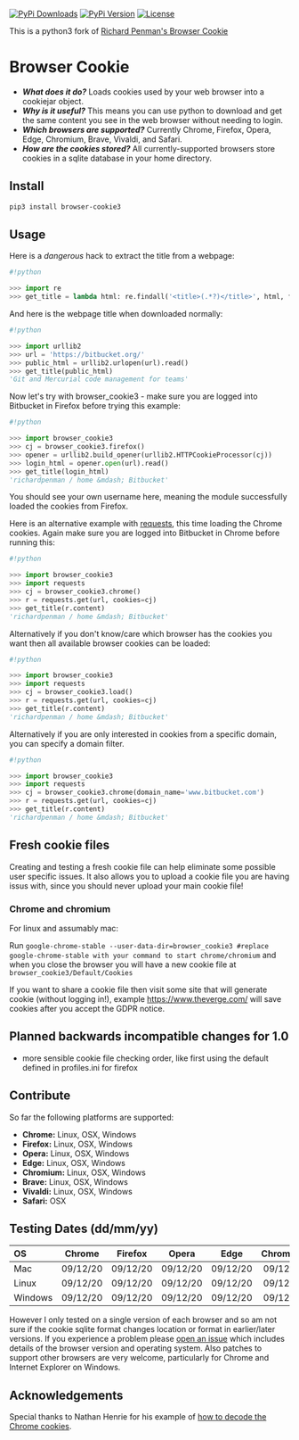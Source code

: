 [![PyPi Downloads][PyPi-downloads]][PyPi-url]
[![PyPi Version][PyPi-version]][PyPi-url]
[![License][License-shield]][License-url]

This is a python3 fork of [Richard Penman's Browser Cookie](https://github.com/richardpenman/browsercookie)

# Browser Cookie #

* ***What does it do?*** Loads cookies used by your web browser into a cookiejar object.
* ***Why is it useful?*** This means you can use python to download and get the same content you see in the web browser without needing to login.
* ***Which browsers are supported?*** Currently Chrome, Firefox, Opera, Edge, Chromium, Brave, Vivaldi, and Safari.
* ***How are the cookies stored?*** All currently-supported browsers store cookies in a sqlite database in your home directory.

## Install ##
```bash
pip3 install browser-cookie3
```

## Usage ##

Here is a *dangerous* hack to extract the title from a webpage:
```python
#!python

>>> import re
>>> get_title = lambda html: re.findall('<title>(.*?)</title>', html, flags=re.DOTALL)[0].strip()
```

And here is the webpage title when downloaded normally:
```python
#!python

>>> import urllib2
>>> url = 'https://bitbucket.org/'
>>> public_html = urllib2.urlopen(url).read()
>>> get_title(public_html)
'Git and Mercurial code management for teams'
```

Now let's try with browser_cookie3 - make sure you are logged into Bitbucket in Firefox before trying this example:
```python
#!python

>>> import browser_cookie3
>>> cj = browser_cookie3.firefox()
>>> opener = urllib2.build_opener(urllib2.HTTPCookieProcessor(cj))
>>> login_html = opener.open(url).read()
>>> get_title(login_html)
'richardpenman / home &mdash; Bitbucket'
```

You should see your own username here, meaning the module successfully loaded the cookies from Firefox.

Here is an alternative example with [requests](http://docs.python-requests.org/en/latest/), this time loading the Chrome cookies. Again make sure you are logged into Bitbucket in Chrome before running this:
```python
#!python

>>> import browser_cookie3
>>> import requests
>>> cj = browser_cookie3.chrome()
>>> r = requests.get(url, cookies=cj)
>>> get_title(r.content)
'richardpenman / home &mdash; Bitbucket'
```

Alternatively if you don't know/care which browser has the cookies you want then all available browser cookies can be loaded:
```python
#!python

>>> import browser_cookie3
>>> import requests
>>> cj = browser_cookie3.load()
>>> r = requests.get(url, cookies=cj)
>>> get_title(r.content)
'richardpenman / home &mdash; Bitbucket'
```

Alternatively if you are only interested in cookies from a specific domain, you can specify a domain filter.
```python
#!python

>>> import browser_cookie3
>>> import requests
>>> cj = browser_cookie3.chrome(domain_name='www.bitbucket.com')
>>> r = requests.get(url, cookies=cj)
>>> get_title(r.content)
'richardpenman / home &mdash; Bitbucket'
```
## Fresh cookie files
Creating and testing a fresh cookie file can help eliminate some possible user specific issues. It also allows you to upload a cookie file you are having issus with, since you should never upload your main cookie file!
### Chrome and chromium
For linux and assumably mac:

Run `google-chrome-stable --user-data-dir=browser_cookie3 #replace google-chrome-stable with your command to start chrome/chromium` and when you close the browser you will have a new cookie file at `browser_cookie3/Default/Cookies`

If you want to share a cookie file then visit some site that will generate cookie (without logging in!), example https://www.theverge.com/ will save cookies after you accept the GDPR notice.

## Planned backwards incompatible changes for 1.0
- more sensible cookie file checking order, like first using the default defined in profiles.ini for firefox

## Contribute ##
So far the following platforms are supported:

* **Chrome:** Linux, OSX, Windows
* **Firefox:** Linux, OSX, Windows
* **Opera:** Linux, OSX, Windows
* **Edge:** Linux, OSX, Windows
* **Chromium:** Linux, OSX, Windows
* **Brave:** Linux, OSX, Windows
* **Vivaldi:** Linux, OSX, Windows
* **Safari:** OSX

## Testing Dates  (dd/mm/yy) ##

OS      |  Chrome  | Firefox  |  Opera   |   Edge   | Chromium |  Brave   | Vivaldi  | Safari   |
:------ | :------: | :-----:  | :-----:  | :------: | :------: | :------: | :------: | :------: |
Mac     | 09/12/20 | 09/12/20 | 09/12/20 | 09/12/20 | 09/12/20 | 15/06/22 | 15/06/22 | 05/07/22 |
Linux   | 09/12/20 | 09/12/20 | 09/12/20 | 09/12/20 | 09/12/20 | 07/24/21 | 15/06/22 |    -     |
Windows | 09/12/20 | 09/12/20 | 09/12/20 | 09/12/20 | 09/12/20 | 15/06/22 | 15/06/22 |    -     |

However I only tested on a single version of each browser and so am not sure if the cookie sqlite format changes location or format in earlier/later versions. If you experience a problem please [open an issue](https://github.com/borisbabic/browser_cookie3/issues/new) which includes details of the browser version and operating system. Also patches to support other browsers are very welcome, particularly for Chrome and Internet Explorer on Windows.

## Acknowledgements ##
Special thanks to Nathan Henrie for his example of [how to decode the Chrome cookies](http://n8henrie.com/2013/11/use-chromes-cookies-for-easier-downloading-with-python-requests/).

[PyPi-downloads]: https://img.shields.io/pypi/dm/browser-cookie3
[PyPi-url]: https://pypi.org/project/browser-cookie3/
[License-shield]: https://img.shields.io/github/license/borisbabic/browser_cookie3?color=00aaaa
[License-url]: https://github.com/borisbabic/browser_cookie3/blob/master/LICENSE
[PyPi-version]: https://img.shields.io/pypi/v/browser-cookie3?color=00aa00
